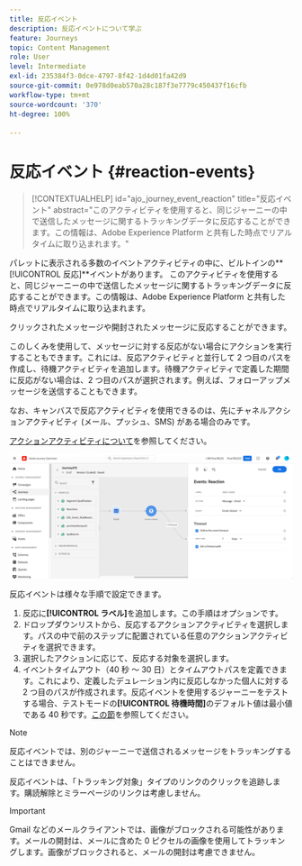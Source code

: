 ```yaml
---
title: 反応イベント
description: 反応イベントについて学ぶ
feature: Journeys
topic: Content Management
role: User
level: Intermediate
exl-id: 235384f3-0dce-4797-8f42-1d4d01fa42d9
source-git-commit: 0e978d0eab570a28c187f3e7779c450437f16cfb
workflow-type: tm+mt
source-wordcount: '370'
ht-degree: 100%

---
```


# 反応イベント {#reaction-events}

>[!CONTEXTUALHELP]
>id="ajo_journey_event_reaction"
>title="反応イベント"
>abstract="このアクティビティを使用すると、同じジャーニーの中で送信したメッセージに関するトラッキングデータに反応することができます。この情報は、Adobe Experience Platform と共有した時点でリアルタイムに取り込まれます。"

パレットに表示される多数のイベントアクティビティの中に、ビルトインの&#x200B;**[!UICONTROL 反応]**イベントがあります。
このアクティビティを使用すると、同じジャーニーの中で送信したメッセージに関するトラッキングデータに反応することができます。この情報は、Adobe Experience Platform と共有した時点でリアルタイムに取り込まれます。

クリックされたメッセージや開封されたメッセージに反応することができます。

このしくみを使用して、メッセージに対する反応がない場合にアクションを実行することもできます。これには、反応アクティビティと並行して 2 つ目のパスを作成し、待機アクティビティを追加します。待機アクティビティで定義した期間に反応がない場合は、2 つ目のパスが選択されます。例えば、フォローアップメッセージを送信することもできます。

なお、キャンバスで反応アクティビティを使用できるのは、先にチャネルアクションアクティビティ (メール、プッシュ、SMS) がある場合のみです。

[アクションアクティビティについて](../building-journeys/about-journey-activities.md#action-activities)を参照してください。

![](assets/journey45.png)

反応イベントは様々な手順で設定できます。

1. 反応に&#x200B;**[!UICONTROL ラベル]**&#x200B;を追加します。この手順はオプションです。
1. ドロップダウンリストから、反応するアクションアクティビティを選択します。パスの中で前のステップに配置されている任意のアクションアクティビティを選択できます。
1. 選択したアクションに応じて、反応する対象を選択します。
1. イベントタイムアウト（40 秒 ～ 30 日）とタイムアウトパスを定義できます。これにより、定義したデュレーション内に反応しなかった個人に対する 2 つ目のパスが作成されます。反応イベントを使用するジャーニーをテストする場合、テストモードの&#x200B;**[!UICONTROL 待機時間]**&#x200B;のデフォルト値は最小値である 40 秒です。[この節](../building-journeys/testing-the-journey.md)を参照してください。

>[!NOTE]
>
>
>反応イベントでは、別のジャーニーで送信されるメッセージをトラッキングすることはできません。
>
>反応イベントは、「トラッキング対象」タイプのリンクのクリックを追跡します。購読解除とミラーページのリンクは考慮しません。

>[!IMPORTANT]
>
>Gmail などのメールクライアントでは、画像がブロックされる可能性があります。メールの開封は、メールに含めた 0 ピクセルの画像を使用してトラッキングします。画像がブロックされると、メールの開封は考慮できません。
